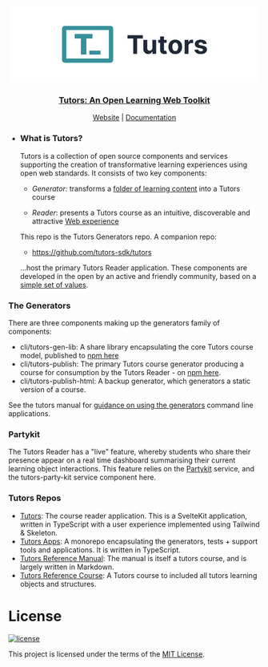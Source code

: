 <p align="center">
  <a href="https://tutors.dev">
    <img src="./tutors-light.png"
  </a>
</p>

<h3 align="center">
Tutors: An Open Learning Web Toolkit
</h3>

<p align="center">
  <a href="https://tutors.dev">Website</a> |
  <a href="https://tutors.dev/course/tutors-reference-manual">Documentation</a>
</p>


- ### What is Tutors?

  Tutors is a collection of open source components and services supporting the creation of transformative learning experiences using open web standards. It consists of two key components:

  - _Generator:_ transforms a [folder of learning content](https://github.com/tutors-sdk/tutors-reference-course) into a Tutors course

  - _Reader_: presents a Tutors course as an intuitive, discoverable and attractive [Web experience](https://tutors.dev/course/reference-course)

  This repo is the Tutors Generators repo. A companion repo:

  - <https://github.com/tutors-sdk/tutors>

  ...host the primary Tutors Reader application. These components are developed in the open by an active and friendly community, based on a [simple set of values](https://tutors.dev/course/tutors-reference-manual#tutors-values).

### The Generators

There are three components making up the generators family of components:

- cli/tutors-gen-lib: A share library encapsulating the core Tutors course model, published to [npm here](https://www.npmjs.com/package/tutors-gen-lib)
- cli/tutors-publish: The primary Tutors course generator producing a course for consumption by the Tutors Reader - on [npm here](https://www.npmjs.com/package/tutors-publish).  
- cli/tutors-publish-html: A backup generator, which generators a static version of a course.

See the tutors manual for [guidance on using the generators](https://tutors.dev/course/tutors-reference-manual#publish ) command line applications.

### Partykit

The Tutors Reader has a "live" feature, whereby students who share their presence appear on a real time dashboard summarising their current learning object interactions. This feature relies on the [Partykit](https://www.partykit.io/) service, and the tutors-party-kit service component here.

### Tutors Repos

  - [Tutors](https://github.com/tutors-sdk/tutors): The course reader application. This is a SvelteKit application, written in TypeScript with a user experience implemented using Tailwind & Skeleton.
  - [Tutors Apps](https://github.com/tutors-sdk/tutors-apps): A monorepo encapsulating the generators, tests + support tools and applications. It is written in TypeScript.
  - [Tutors Reference Manual](https://github.com/tutors-sdk/tutors-reference-manual): The manual is itself a tutors course, and is largely written in Markdown.
  - [Tutors Reference Course](https://github.com/tutors-sdk/tutors-reference-course): A Tutors course to included all tutors learning objects and structures.

# License

[![license](https://img.shields.io/badge/license-MIT-3A929B.svg)](./LICENSE)

This project is licensed under the terms of the [MIT License](./LICENSE).
